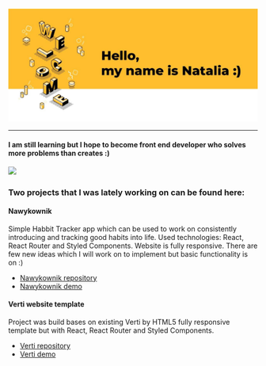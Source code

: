 ![welcome](https://github.com/wasilukowa/wasilukowa/blob/master/src/welcome.png?raw=true)

---

#### I am still learning but I hope to become front end developer who solves more problems than creates :)
<a href="https://www.linkedin.com/in/natalia-wasiluk/"><img src="https://img.shields.io/badge/linkedin-%230077B5.svg?&style=for-the-badge&logo=linkedin&logoColor=white" /></a>&nbsp;

### Two projects that I was lately working on can be found here:

#### Nawykownik 
Simple Habbit Tracker app which can be used to work on consistently introducing and tracking good habits into life. 
Used technologies: React, React Router and Styled Components. Website is fully responsive. 
There are few new ideas which I will work on to implement but basic functionality is on :)
- [Nawykownik repository](https://github.com/wasilukowa/nawykownik)
- [Nawykownik demo](https://wasilukowa.github.io/nawykownik/#/)

#### Verti website template
Project was build bases on existing Verti by HTML5 fully responsive template but with React, React Router and Styled Components.
- [Verti repository](https://github.com/wasilukowa/Verti-website-template)
- [Verti demo](https://wasilukowa.github.io/Verti-website-template/)

<!--

![](https://komarev.com/ghpvc/?username=wasilukowa&color=yellow)
[![Top Langs](https://github-readme-stats.vercel.app/api/top-langs/?username=wasilukowa&layout=compact)](https://github.com/wasilukowa/github-readme-stats)


**wasilukowa/wasilukowa** is a ✨ _special_ ✨ repository because its `README.md` (this file) appears on your GitHub profile.

Here are some ideas to get you started:

- 🔭 I’m currently working on ...
- 🌱 I’m currently learning ...
- 👯 I’m looking to collaborate on ...
- 🤔 I’m looking for help with ...
- 💬 Ask me about ...
- 📫 How to reach me: ...
- 😄 Pronouns: ...
- ⚡ Fun fact: ...
-->
